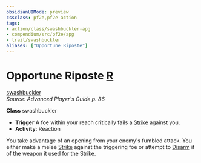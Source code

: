 ```yaml
---
obsidianUIMode: preview
cssclass: pf2e,pf2e-action
tags:
- action/class/swashbuckler-apg
- compendium/src/pf2e/apg
- trait/swashbuckler
aliases: ["Opportune Riposte"]
---
```

# Opportune Riposte [R](../core-rulebook/chapter-9-playing-the-game.md#Actions "Reaction")
[swashbuckler](../traits/swashbuckler-apg.md)  
*Source: Advanced Player's Guide p. 86*  

**Class** swashbuckler
- **Trigger** A foe within your reach critically fails a [Strike](strike.md) against you.
- **Activity**: Reaction

You take advantage of an opening from your enemy's fumbled attack. You either make a melee [Strike](strike.md) against the triggering foe or attempt to [Disarm](disarm.md) it of the weapon it used for the Strike.